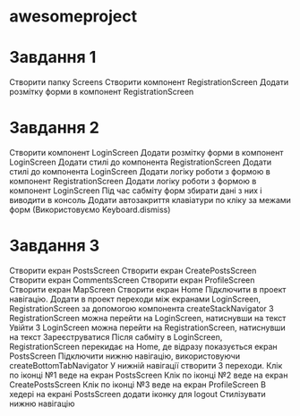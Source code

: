 # awesomeproject

# Завдання 1

Створити папку Screens
Створити компонент RegistrationScreen
Додати розмітку форми в компонент RegistrationScreen

# Завдання 2

Створити компонент LoginScreen
Додати розмітку форми в компонент LoginScreen
Додати стилі до компонента RegistrationScreen
Додати стилі до компонента LoginScreen
Додати логіку роботи з формою в компонент RegistrationScreen
Додати логіку роботи з формою в компонент LoginScreen
Під час сабміту форм збирати дані з них і виводити в консоль
Додати автозакриття клавіатури по кліку за межами форм (Використовуємо Keyboard.dismiss)

# Завдання 3
Створити екран PostsScreen 
Створити екран CreatePostsScreen
Створити екран CommentsScreen
Створити екран ProfileScreen
Створити екран MapScreen
Створити екран Home
Підключити в проект навігацію.
Додати в проект переходи між екранами LoginScreen, RegistrationScreen за допомогою компонента createStackNavigator
З RegistrationScreen можна перейти на LoginScreen, натиснувши на текст Увійти
З LoginScreen можна перейти на RegistrationScreen, натиснувши на текст Зареєструватися
Після сабміту в LoginScreen, RegistrationScreen перекидає на Home, де відразу показується екран PostsScreen
Підключити нижню навігацію, використовуючи createBottomTabNavigator
У нижній навігації створити 3 переходи.
Клік по іконці №1 веде на екран PostsScreen
Клік по іконці №2 веде на екран CreatePostsScreen
Клік по іконці №3 веде на екран ProfileScreen
В хедері на екрані PostsScreen додати іконку для logout
Стилізувати нижню навігацію